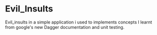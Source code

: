# Evil_Insults

Evil_insults in a simple application i used to implements concepts I learnt from google's new  Dagger documentation and unit testing.
